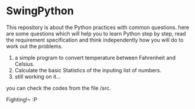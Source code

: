 # SwingPython
This repository is about the Python practices with common questions. 
here are some questions which will help you to learn Python step by step, read the requirement specification and think independently how you will do to work out the problems.

1. a simple program to convert temperature between Fahrenheit and Celsius. 
2. Calculate the basic Statistics of the inputing list of numbers. 
3. still working on it...

you can check the codes from the file /src.

Fighting!~ :P